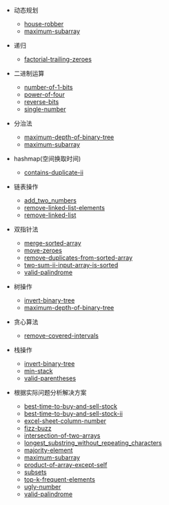 * 动态规划
    - [house-robber](https://github.com/wan-h/Brainpower/blob/master/Code/leetcode/code/house-robber.py)
    - [maximum-subarray](https://github.com/wan-h/Brainpower/blob/master/Code/leetcode/code/maximum-subarray.py)
* 递归
    - [factorial-trailing-zeroes](https://github.com/wan-h/Brainpower/blob/master/Code/leetcode/code/factorial-trailing-zeroes.py)
* 二进制运算
    - [number-of-1-bits](https://github.com/wan-h/Brainpower/blob/master/Code/leetcode/code/number-of-1-bits.py)
    - [power-of-four](https://github.com/wan-h/Brainpower/blob/master/Code/leetcode/code/power-of-four.py)
    - [reverse-bits](https://github.com/wan-h/Brainpower/blob/master/Code/leetcode/code/reverse-bits.py)
    - [single-number](https://github.com/wan-h/Brainpower/blob/master/Code/leetcode/code/single-number.py)
* 分治法
    - [maximum-depth-of-binary-tree](https://github.com/wan-h/Brainpower/blob/master/Code/leetcode/code/maximum-depth-of-binary-tree.py)
    - [maximum-subarray](https://github.com/wan-h/Brainpower/blob/master/Code/leetcode/code/maximum-subarray.py)
* hashmap(空间换取时间)
    - [contains-duplicate-ii](https://github.com/wan-h/Brainpower/blob/master/Code/leetcode/code/contains-duplicate-ii.py)
* 链表操作
    - [add_two_numbers](https://github.com/wan-h/Brainpower/blob/master/Code/leetcode/code/add_two_numbers.py)
    - [remove-linked-list-elements](https://github.com/wan-h/Brainpower/blob/master/Code/leetcode/code/remove-linked-list-elements.py)
    - [remove-linked-list](https://github.com/wan-h/Brainpower/blob/master/Code/leetcode/code/remove-linked-list.py)
* 双指针法
    - [merge-sorted-array](https://github.com/wan-h/Brainpower/blob/master/Code/leetcode/code/merge-sorted-array.py)
    - [move-zeroes](https://github.com/wan-h/Brainpower/blob/master/Code/leetcode/code/move-zeroes.py)
    - [remove-duplicates-from-sorted-array](https://github.com/wan-h/Brainpower/blob/master/Code/leetcode/code/remove-duplicates-from-sorted-array.py)
    - [two-sum-ii-input-array-is-sorted](https://github.com/wan-h/Brainpower/blob/master/Code/leetcode/code/two-sum-ii-input-array-is-sorted.py)
    - [valid-palindrome](https://github.com/wan-h/Brainpower/blob/master/Code/leetcode/code/valid-palindrome.py)
* 树操作
    - [invert-binary-tree](https://github.com/wan-h/Brainpower/blob/master/Code/leetcode/code/invert-binary-tree.py)
    - [maximum-depth-of-binary-tree](https://github.com/wan-h/Brainpower/blob/master/Code/leetcode/code/maximum-depth-of-binary-tree.py)
* 贪心算法
    - [remove-covered-intervals](https://github.com/wan-h/Brainpower/blob/master/Code/leetcode/code/remove-covered-intervals.py)
* 栈操作
    - [invert-binary-tree](https://github.com/wan-h/Brainpower/blob/master/Code/leetcode/code/invert-binary-tree.py)
    - [min-stack](https://github.com/wan-h/Brainpower/blob/master/Code/leetcode/code/min-stack.py)
    - [valid-parentheses](https://github.com/wan-h/Brainpower/blob/master/Code/leetcode/code/valid-parentheses.py)


* 根据实际问题分析解决方案  
    - [best-time-to-buy-and-sell-stock](https://github.com/wan-h/Brainpower/blob/master/Code/leetcode/code/best-time-to-buy-and-sell-stock.py)
    - [best-time-to-buy-and-sell-stock-ii](https://github.com/wan-h/Brainpower/blob/master/Code/leetcode/code/best-time-to-buy-and-sell-stock-ii.py)
    - [excel-sheet-column-number](https://github.com/wan-h/Brainpower/blob/master/Code/leetcode/code/excel-sheet-column-number.py)
    - [fizz-buzz](https://github.com/wan-h/Brainpower/blob/master/Code/leetcode/code/fizz-buzz.py)
    - [intersection-of-two-arrays](https://github.com/wan-h/Brainpower/blob/master/Code/leetcode/code/intersection-of-two-arrays.py)
    - [longest_substring_without_repeating_characters](https://github.com/wan-h/Brainpower/blob/master/Code/leetcode/code/longest_substring_without_repeating_characters.py)
    - [majority-element](https://github.com/wan-h/Brainpower/blob/master/Code/leetcode/code/majority-element.py)
    - [maximum-subarray](https://github.com/wan-h/Brainpower/blob/master/Code/leetcode/code/maximum-subarray.py)
    - [product-of-array-except-self](https://github.com/wan-h/Brainpower/blob/master/Code/leetcode/code/product-of-array-except-self.py)
    - [subsets](https://github.com/wan-h/Brainpower/blob/master/Code/leetcode/code/subsets.py)
    - [top-k-frequent-elements](https://github.com/wan-h/Brainpower/blob/master/Code/leetcode/code/top-k-frequent-elements.py)
    - [ugly-number](https://github.com/wan-h/Brainpower/blob/master/Code/leetcode/code/ugly-number.py)
    - [valid-palindrome](https://github.com/wan-h/Brainpower/blob/master/Code/leetcode/code/valid-palindrome.py)